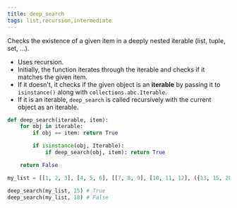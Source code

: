 ```yaml
---
title: deep_search
tags: list,recursion,intermediate
---
```


Checks the existence of a given item in a deeply nested iterable (list, tuple, set, ...).

- Uses recursion.
- Initially, the function iterates through the iterable and checks if it matches the given item.
- If it doesn't, it checks if the given object is an **iterable** by passing it to `isinstance()` along with `collections.abc.Iterable`.
- If it is an iterable, `deep_search` is called recursively with the current object as an iterable.

```py
def deep_search(iterable, item):
	for obj in iterable:
		if obj == item: return True

		if isinstance(obj, Iterable):
			if deep_search(obj, item): return True

	return False
```

```py
my_list = [[1, 2, 3], [4, 5, 6], [[7, 8, 9], [10, 11, 12], ({13, 15, 20})]]

deep_search(my_list, 15) # True
deep_search(my_list, 18) # False
```
